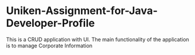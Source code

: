 # Uniken-Assignment-for-Java-Developer-Profile
This is a CRUD application with UI. The main functionality of the application is to manage Corporate Information

